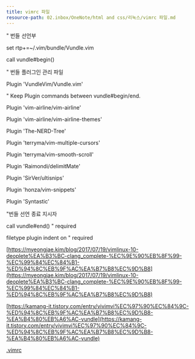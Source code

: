 ```yaml
---
title: vimrc 파일
resource-path: 02.inbox/OneNote/html and css/리눅스/vimrc 파일.md
---
```

" 번들 선언부

set rtp+=~/.vim/bundle/Vundle.vim

call vundle#begin()

" 번들 플러그인 관리 파일

Plugin 'VundleVim/Vundle.vim'

" Keep Plugin commands between vundle#begin/end.

Plugin 'vim-airline/vim-airline'

Plugin 'vim-airline/vim-airline-themes'

Plugin 'The-NERD-Tree'

Plugin 'terryma/vim-multiple-cursors'

Plugin 'terryma/vim-smooth-scroll'

Plugin 'Raimondi/delimitMate'

Plugin 'SirVer/ultisnips'

Plugin 'honza/vim-snippets'

Plugin 'Syntastic'

"번들 선언 종료 지시자

call vundle#end() " required

filetype plugin indent on " required

  
  
  
  
  
  

[https://myeongjae.kim/blog/2017/07/19/vimlinux-10-deoplete%EA%B3%BC-clang_complete-%EC%9E%90%EB%8F%99-%EC%99%84%EC%84%B1-%ED%94%8C%EB%9F%AC%EA%B7%B8%EC%9D%B8](https://myeongjae.kim/blog/2017/07/19/vimlinux-10-deoplete%EA%B3%BC-clang_complete-%EC%9E%90%EB%8F%99-%EC%99%84%EC%84%B1-%ED%94%8C%EB%9F%AC%EA%B7%B8%EC%9D%B8)

  

[https://kamang-it.tistory.com/entry/vivimvi%EC%97%90%EC%84%9C-%ED%94%8C%EB%9F%AC%EA%B7%B8%EC%9D%B8-%EA%B4%80%EB%A6%AC-vundle](https://kamang-it.tistory.com/entry/vivimvi%EC%97%90%EC%84%9C-%ED%94%8C%EB%9F%AC%EA%B7%B8%EC%9D%B8-%EA%B4%80%EB%A6%AC-vundle)

  

[.vimrc](https://mju-my.sharepoint.com/:u:/g/personal/sygys10293_mju_ac_kr/EYI8l9Nc0WxBqOvJqtgLMq4Bn3UIu6qYYfH6xxLH0oEKhw)